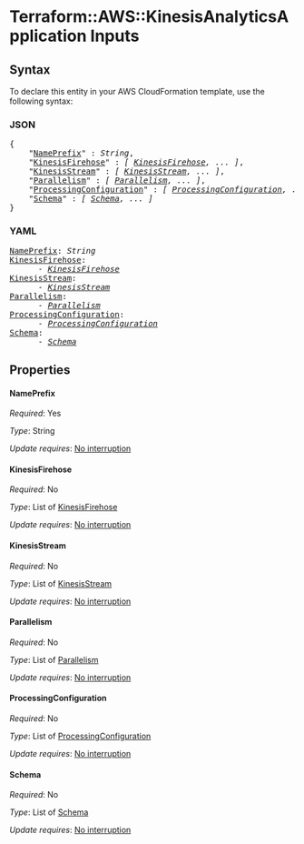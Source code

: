 # Terraform::AWS::KinesisAnalyticsApplication Inputs

## Syntax

To declare this entity in your AWS CloudFormation template, use the following syntax:

### JSON

<pre>
{
    "<a href="#nameprefix" title="NamePrefix">NamePrefix</a>" : <i>String</i>,
    "<a href="#kinesisfirehose" title="KinesisFirehose">KinesisFirehose</a>" : <i>[ <a href="inputs-kinesisfirehose.md">KinesisFirehose</a>, ... ]</i>,
    "<a href="#kinesisstream" title="KinesisStream">KinesisStream</a>" : <i>[ <a href="inputs-kinesisstream.md">KinesisStream</a>, ... ]</i>,
    "<a href="#parallelism" title="Parallelism">Parallelism</a>" : <i>[ <a href="inputs-parallelism.md">Parallelism</a>, ... ]</i>,
    "<a href="#processingconfiguration" title="ProcessingConfiguration">ProcessingConfiguration</a>" : <i>[ <a href="inputs-processingconfiguration.md">ProcessingConfiguration</a>, ... ]</i>,
    "<a href="#schema" title="Schema">Schema</a>" : <i>[ <a href="inputs-schema.md">Schema</a>, ... ]</i>
}
</pre>

### YAML

<pre>
<a href="#nameprefix" title="NamePrefix">NamePrefix</a>: <i>String</i>
<a href="#kinesisfirehose" title="KinesisFirehose">KinesisFirehose</a>: <i>
      - <a href="inputs-kinesisfirehose.md">KinesisFirehose</a></i>
<a href="#kinesisstream" title="KinesisStream">KinesisStream</a>: <i>
      - <a href="inputs-kinesisstream.md">KinesisStream</a></i>
<a href="#parallelism" title="Parallelism">Parallelism</a>: <i>
      - <a href="inputs-parallelism.md">Parallelism</a></i>
<a href="#processingconfiguration" title="ProcessingConfiguration">ProcessingConfiguration</a>: <i>
      - <a href="inputs-processingconfiguration.md">ProcessingConfiguration</a></i>
<a href="#schema" title="Schema">Schema</a>: <i>
      - <a href="inputs-schema.md">Schema</a></i>
</pre>

## Properties

#### NamePrefix

_Required_: Yes

_Type_: String

_Update requires_: [No interruption](https://docs.aws.amazon.com/AWSCloudFormation/latest/UserGuide/using-cfn-updating-stacks-update-behaviors.html#update-no-interrupt)

#### KinesisFirehose

_Required_: No

_Type_: List of <a href="inputs-kinesisfirehose.md">KinesisFirehose</a>

_Update requires_: [No interruption](https://docs.aws.amazon.com/AWSCloudFormation/latest/UserGuide/using-cfn-updating-stacks-update-behaviors.html#update-no-interrupt)

#### KinesisStream

_Required_: No

_Type_: List of <a href="inputs-kinesisstream.md">KinesisStream</a>

_Update requires_: [No interruption](https://docs.aws.amazon.com/AWSCloudFormation/latest/UserGuide/using-cfn-updating-stacks-update-behaviors.html#update-no-interrupt)

#### Parallelism

_Required_: No

_Type_: List of <a href="inputs-parallelism.md">Parallelism</a>

_Update requires_: [No interruption](https://docs.aws.amazon.com/AWSCloudFormation/latest/UserGuide/using-cfn-updating-stacks-update-behaviors.html#update-no-interrupt)

#### ProcessingConfiguration

_Required_: No

_Type_: List of <a href="inputs-processingconfiguration.md">ProcessingConfiguration</a>

_Update requires_: [No interruption](https://docs.aws.amazon.com/AWSCloudFormation/latest/UserGuide/using-cfn-updating-stacks-update-behaviors.html#update-no-interrupt)

#### Schema

_Required_: No

_Type_: List of <a href="inputs-schema.md">Schema</a>

_Update requires_: [No interruption](https://docs.aws.amazon.com/AWSCloudFormation/latest/UserGuide/using-cfn-updating-stacks-update-behaviors.html#update-no-interrupt)

